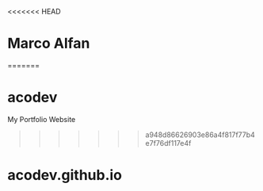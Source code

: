 <<<<<<< HEAD
# Marco Alfan
=======
# acodev
My Portfolio Website
>>>>>>> a948d86626903e86a4f817f77b4e7f76df117e4f
# acodev.github.io
